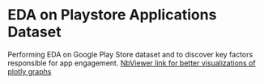 # EDA on Playstore Applications Dataset
Performing EDA on Google Play Store dataset and to discover key factors responsible for app engagement.
[NbViewer link for better visualizations of plotly graphs](https://nbviewer.org/urls/gist.githubusercontent.com/Syed-Azeemuddin/03228dcece99845dc9c6310c4bdcf6f8/raw/2ac38501146df45dac0a8b0a8039443d7808132d/test.ipynb)
